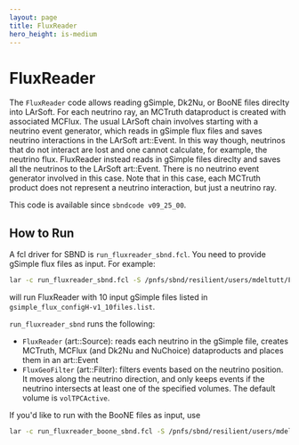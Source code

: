 ```yaml
---
layout: page
title: FluxReader
hero_height: is-medium
---
```



FluxReader
========================================================================

The `FluxReader` code allows reading gSimple, Dk2Nu, or BooNE files direclty into LArSoft. For each neutrino ray, an MCTruth dataproduct is created with associated MCFlux.
The usual LArSoft chain involves starting with a neutrino event generator, which reads in gSimple flux files and saves neutrino interactions in the LArSoft art::Event. In this way though, neutrinos that do not interact are lost and one cannot calculate, for example, the neutrino flux. FluxReader instead reads in gSimple files direclty and saves all the neutrinos to the LArSoft art::Event. There is no neutrino event generator involved in this case.
Note that in this case, each MCTruth product does not represent a neutrino interaction, but just a neutrino ray.

This code is available since `sbndcode v09_25_00`.



How to Run
----------

A fcl driver for SBND is `run_fluxreader_sbnd.fcl`. You need to provide gSimple flux files as input. For example:

```bash
lar -c run_fluxreader_sbnd.fcl -S /pnfs/sbnd/resilient/users/mdeltutt/Filelists/gsimple_flux_configH-v1_10files.list

```
will run FluxReader with 10 input gSimple files listed in `gsimple_flux_configH-v1_10files.list`.

`run_fluxreader_sbnd` runs the following:
- `FluxReader` (art::Source): reads each neutrino in the gSimple file, creates MCTruth, MCFlux (and Dk2Nu and NuChoice) dataproducts and places them in an art::Event
- `FluxGeoFilter` (art::Filter): filters events based on the neutrino position. It moves along the neutrino direction, and only keeps events if the neutrino intersects at least one of the specified volumes. The default volume is `volTPCActive`.

If you'd like to run with the BooNE files as input, use
```bash
lar -c run_fluxreader_boone_sbnd.fcl -S /pnfs/sbnd/resilient/users/mdeltutt/Filelists/boonetuple_configH_small.list

```

